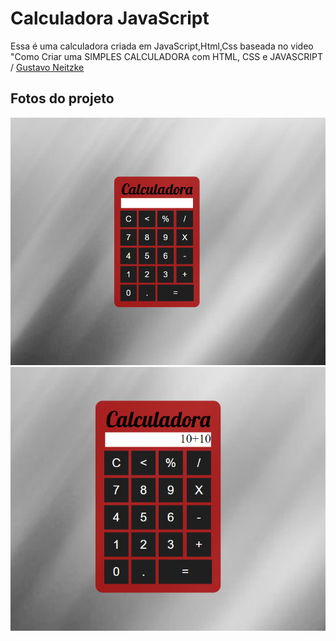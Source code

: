 <h1>Calculadora JavaScript</h1>

<p> Essa é uma calculadora criada em JavaScript,Html,Css baseada no video "Como Criar uma SIMPLES CALCULADORA com HTML, CSS e JAVASCRIPT / 
<a href="https://www.youtube.com/channel/UCd8w8Xlc9l8RZ5vHAEGKqWA"> Gustavo Neitzke </a> 
<br>
<h2>Fotos do projeto</h2>
<img src="https://github.com/lluisinho/Calculadora-JS/blob/main/fotos%20do%20projeto/1.PNG?raw=true">
<img src="https://github.com/lluisinho/Calculadora-JS/blob/main/fotos%20do%20projeto/2.PNG?raw=true">
